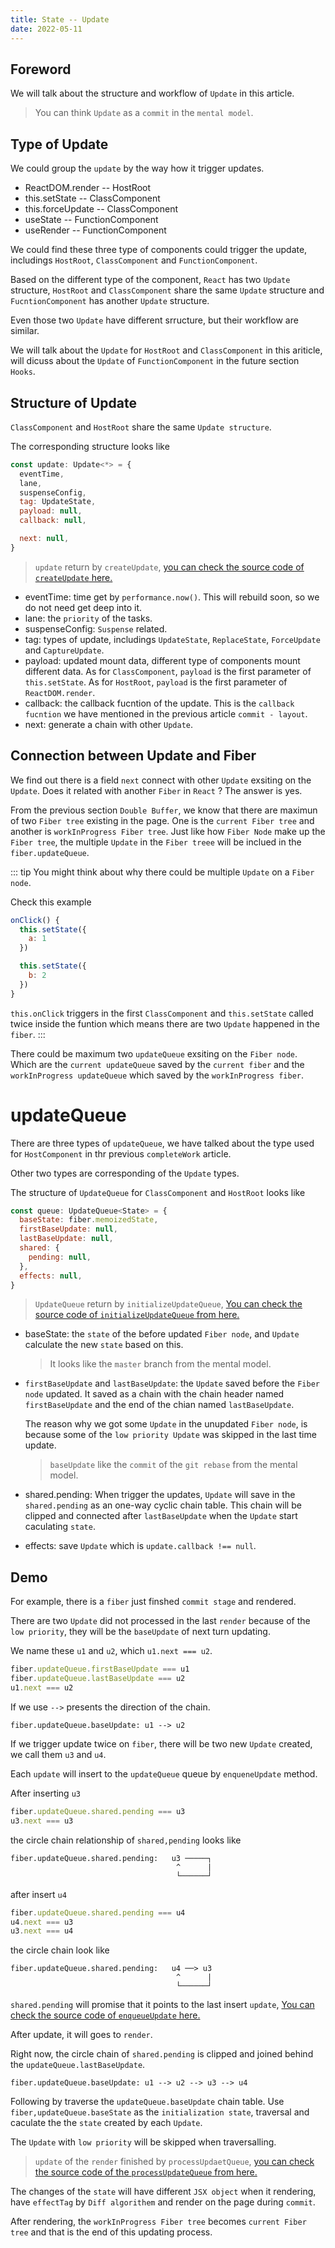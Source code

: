 ```yaml
---
title: State -- Update
date: 2022-05-11
---
```


## Foreword

We will talk about the structure and workflow of `Update` in this article.

> You can think `Update` as a `commit` in the `mental model`.

## Type of Update

We could group the `update` by the way how it trigger updates.

- ReactDOM.render -- HostRoot
- this.setState -- ClassComponent
- this.forceUpdate -- ClassComponent
- useState -- FunctionComponent
- useRender -- FunctionComponent

We could find these three type of components could trigger the update, includings `HostRoot`, `ClassComponent` and `FunctionComponent`.

Based on the different type of the component, `React` has two `Update` structure, `HostRoot` and `ClassComponent` share the same `Update` structure and `FucntionComponent` has another `Update` structure.

Even those two `Update` have different srructure, but their workflow are similar.

We will talk about the `Update` for `HostRoot` and `ClassComponent` in this ariticle, will dicuss about the `Update` of `FunctionComponent` in the future section `Hooks`.

## Structure of Update

`ClassComponent` and `HostRoot` share the same `Update structure`.

The corresponding structure looks like

```js
const update: Update<*> = {
  eventTime,
  lane,
  suspenseConfig,
  tag: UpdateState,
  payload: null,
  callback: null,

  next: null,
}
```

> `update` return by `createUpdate`, [you can check the source code of `createUpdate` here.](https://github.com/facebook/react/blob/1fb18e22ae66fdb1dc127347e169e73948778e5a/packages/react-reconciler/src/ReactUpdateQueue.old.js#L189)

- eventTime: time get by `performance.now()`. This will rebuild soon, so we do not need get deep into it.
- lane: the `priority` of the tasks.
- suspenseConfig: `Suspense` related.
- tag: types of update, includings `UpdateState`, `ReplaceState`, `ForceUpdate` and `CaptureUpdate`.
- payload: updated mount data, different type of components mount different data. As for `ClassComponent`, `payload` is the first parameter of `this.setState`. As for `HostRoot`, `payload` is the first parameter of `ReactDOM.render`.
- callback: the callback fucntion of the update. This is the `callback fucntion` we have mentioned in the previous article `commit - layout`.
- next: generate a chain with other `Update`.

## Connection between Update and Fiber

We find out there is a field `next` connect with other `Update` exsiting on the `Update`. Does it related with another `Fiber` in `React` ? The answer is yes.

From the previous section `Double Buffer`, we know that there are maximun of two `Fiber tree` existing in the page. One is the `current Fiber tree` and another is `workInProgress Fiber tree`. Just like how `Fiber Node` make up the `Fiber tree`, the multiple `Update` in the `Fiber treee` will be inclued in the `fiber.updateQueue`.

::: tip
You might think about why there could be multiple `Update` on a `Fiber node`.

Check this example

```js
onClick() {
  this.setState({
    a: 1
  })

  this.setState({
    b: 2
  })
}
```

`this.onClick` triggers in the first `ClassComponent` and `this.setState` called twice inside the funtion which means there are two `Update` happened in the `fiber`.
:::

There could be maximum two `updateQueue` exsiting on the `Fiber node`. Which are the `current updateQueue` saved by the `current fiber` and the `workInProgress updateQueue` which saved by the `workInProgress fiber`.

# updateQueue

There are three types of `updateQueue`, we have talked about the type used for `HostComponent` in thr previous `completeWork` article.

Other two types are corresponding of the `Update` types.

The structure of `UpdateQueue` for `ClassComponent` and `HostRoot` looks like

```js
const queue: UpdateQueue<State> = {
  baseState: fiber.memoizedState,
  firstBaseUpdate: null,
  lastBaseUpdate: null,
  shared: {
    pending: null,
  },
  effects: null,
}
```

> `UpdateQueue` return by `initializeUpdateQueue`, [You can check the source code of `initializeUpdateQueue` from here.](https://github.com/facebook/react/blob/1fb18e22ae66fdb1dc127347e169e73948778e5a/packages/react-reconciler/src/ReactUpdateQueue.new.js#L157)

- baseState: the `state` of the before updated `Fiber node`, and `Update` calculate the new `state` based on this.

  > It looks like the `master` branch from the mental model.

- `firstBaseUpdate` and `lastBaseUpdate`: the `Update` saved before the `Fiber node` updated. It saved as a chain with the chain header named `firstBaseUpdate` and the end of the chian named `lastBaseUpdate`.

  The reason why we got some `Update` in the unupdated `Fiber node`, is because some of the `low priority Update` was skipped in the last time update.

  > `baseUpdate` like the `commit` of the `git rebase` from the mental model.

- shared.pending: When trigger the updates, `Update` will save in the `shared.pending` as an one-way cyclic chain table. This chain will be clipped and connected after `lastBaseUpdate` when the `Update` start caculating `state`.

- effects: save `Update` which is `update.callback !== null`.

## Demo

For example, there is a `fiber` just finshed `commit stage` and rendered.

There are two `Update` did not processed in the last `render` because of the `low priority`, they will be the `baseUpdate` of next turn updating.

We name these `u1` and `u2`, which `u1.next === u2`.

```js
fiber.updateQueue.firstBaseUpdate === u1
fiber.updateQueue.lastBaseUpdate === u2
u1.next === u2
```

If we use `-->` presents the direction of the chain.

```
fiber.updateQueue.baseUpdate: u1 --> u2
```

If we trigger update twice on `fiber`, there will be two new `Update` created, we call them `u3` and `u4`.

Each `update` will insert to the `updateQueue` queue by `enqueneUpdate` method.

After inserting `u3`

```js
fiber.updateQueue.shared.pending === u3
u3.next === u3
```

the circle chain relationship of `shared,pending` looks like

```
fiber.updateQueue.shared.pending:   u3 ─────┐
                                     ^      |
                                     └──────┘
```

after insert `u4`

```js
fiber.updateQueue.shared.pending === u4
u4.next === u3
u3.next === u4
```

the circle chain look like

```
fiber.updateQueue.shared.pending:   u4 ──> u3
                                     ^      |
                                     └──────┘
```

`shared.pending` will promise that it points to the last insert `update`, [You can check the source code of `enqueueUpdate` here.](https://github.com/facebook/react/blob/1fb18e22ae66fdb1dc127347e169e73948778e5a/packages/react-reconciler/src/ReactUpdateQueue.new.js#L208)

After update, it will goes to `render`.

Right now, the circle chain of `shared.pending` is clipped and joined behind the `updateQueue.lastBaseUpdate`.

```
fiber.updateQueue.baseUpdate: u1 --> u2 --> u3 --> u4
```

Following by traverse the `updateQueue.baseUpdate` chain table. Use `fiber,updateQueue.baseState` as the `initialization state`, traversal and caculate the the `state` created by each `Update`.

The `Update` with `low priority` will be skipped when traversalling.

> `update` of the `render` finished by `processUpdaetQueue`, [you can check the source code of the `processUpdateQueue` from here.](https://github.com/facebook/react/blob/1fb18e22ae66fdb1dc127347e169e73948778e5a/packages/react-reconciler/src/ReactUpdateQueue.new.js#L405)

The changes of the `state` will have different `JSX object` when it rendering, have `effectTag` by `Diff algorithem` and render on the page during `commit`.

After rendering, the `workInProgress Fiber tree` becomes `current Fiber tree` and that is the end of this updating process.

